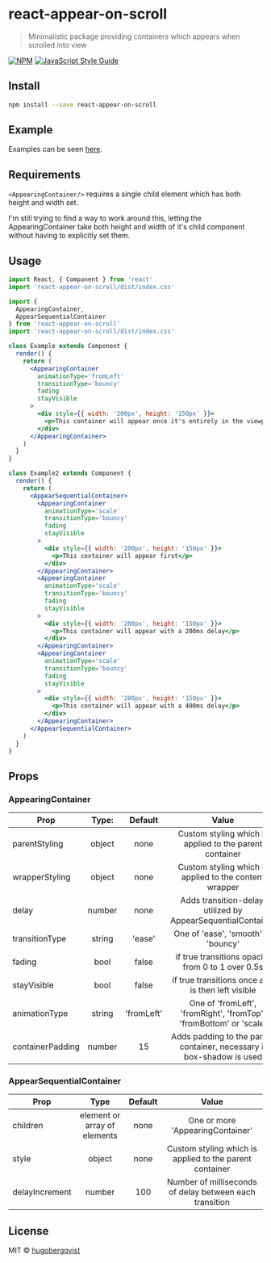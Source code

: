 # react-appear-on-scroll

> Minimalistic package providing containers which appears when scrolled into view

[![NPM](https://img.shields.io/npm/v/react-appear-on-scroll.svg)](https://www.npmjs.com/package/react-appear-on-scroll) [![JavaScript Style Guide](https://img.shields.io/badge/code_style-standard-brightgreen.svg)](https://standardjs.com)

## Install

```bash
npm install --save react-appear-on-scroll
```

## Example

Examples can be seen [here](https://hugobergqvist.github.io/react-appear-on-scroll/).

## Requirements

`<AppearingContainer/>` requires a single child element which has both height and width set.

I'm still trying to find a way to work around this, letting the AppearingContainer take both height and width of it's child component without having to explicitly set them.

## Usage

```jsx
import React, { Component } from 'react'
import 'react-appear-on-scroll/dist/index.css'

import {
  AppearingContainer,
  AppearSequentialContainer
} from 'react-appear-on-scroll'
import 'react-appear-on-scroll/dist/index.css'

class Example extends Component {
  render() {
    return (
      <AppearingContainer
        animationType='fromLeft'
        transitionType='bouncy'
        fading
        stayVisible
      >
        <div style={{ width: '200px', height: '150px' }}>
          <p>This container will appear once it's entirely in the viewport</p>
        </div>
      </AppearingContainer>
    )
  }
}

class Example2 extends Component {
  render() {
    return (
      <AppearSequentialContainer>
        <AppearingContainer
          animationType='scale'
          transitionType='bouncy'
          fading
          stayVisible
        >
          <div style={{ width: '200px', height: '150px' }}>
            <p>This container will appear first</p>
          </div>
        </AppearingContainer>
        <AppearingContainer
          animationType='scale'
          transitionType='bouncy'
          fading
          stayVisible
        >
          <div style={{ width: '200px', height: '150px' }}>
            <p>This container will appear with a 200ms delay</p>
          </div>
        </AppearingContainer>
        <AppearingContainer
          animationType='scale'
          transitionType='bouncy'
          fading
          stayVisible
        >
          <div style={{ width: '200px', height: '150px' }}>
            <p>This container will appear with a 400ms delay</p>
          </div>
        </AppearingContainer>
      </AppearSequentialContainer>
    )
  }
}
```

## Props

### AppearingContainer

| Prop             | Type:  |  Default   |                                 Value                                 |
| ---------------- | :----: | :--------: | :-------------------------------------------------------------------: |
| parentStyling    | object |    none    |        Custom styling which is applied to the parent container        |
| wrapperStyling   | object |    none    |        Custom styling which is applied to the content wrapper         |
| delay            | number |    none    |     Adds transition-delay, utilized by AppearSequentialContainer      |
| transitionType   | string |   'ease'   |                  One of 'ease', 'smooth' or 'bouncy'                  |
| fading           |  bool  |   false    |           if true transitions opacity from 0 to 1 over 0.5s           |
| stayVisible      |  bool  |   false    |           if true transitions once and is then left visible           |
| animationType    | string | 'fromLeft' |  One of 'fromLeft', 'fromRight', 'fromTop', 'fromBottom' or 'scale'   |
| containerPadding | number |     15     | Adds padding to the parent container, necessary if box-shadow is used |

### AppearSequentialContainer

| Prop           |             Type             | Default |                          Value                          |
| -------------- | :--------------------------: | :-----: | :-----------------------------------------------------: |
| children       | element or array of elements |  none   |            One or more 'AppearingContainer'             |
| style          |            object            |  none   | Custom styling which is applied to the parent container |
| delayIncrement |            number            |   100   | Number of milliseconds of delay between each transition |

## License

MIT © [hugobergqvist](https://github.com/hugobergqvist)
